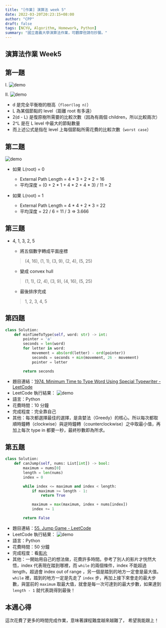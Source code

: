 ```yaml
---
title: "[作業] 演算法 week 5"
date: 2022-03-20T20:23:15+08:00
author: "CPP"
draft: false
tags: [NCYU, Algorithm, Homework, Python]
summary: "國立嘉義大學演算法作業，可觀摩但請勿抄襲。"
---
```


## 演算法作業 Week5

## 第一題
I.
![demo](/images/max_heap_process.gif)

II.
![demo](https://i.imgur.com/nzpnLZS.png)
* d 是完全平衡樹的樹高（`floor(log n)`）
* L 為某個節點的 level（距離 root 有多遠）
* 2(d - L) 是復原樹所需要的比較次數（因為有兩個 children，所以比較兩次）
* 2^L 是在 L level 中最大的節點數量
* 而上述公式是指在 level 上每個節點所需花費的比較次數（`worst case`）

## 第二題
![demo](https://i.imgur.com/cdthw9f.png)

* 如果 L(root) = 0
    - External Path Length = 4 * 3 + 2 * 2 = 16
    - 平均深度 = (0 + 2 * 1 + 4 * 2 + 4 * 3) / 11 = 2

* 如果 L(root) = 1
    - External Path Length = 4 * 4 + 2 * 3 = 22
    - 平均深度 = 22 / 6 = 11 / 3 => 3.666

## 第三題
* 4, 1, 3, 2, 5
    - 將五個數字轉成平面座標
    > (4, 16), (1, 1), (3, 9), (2, 4), (5, 25)

    - 變成 convex hull
    > (1, 1), (2, 4), (3, 9), (4, 16), (5, 25)

    - 最後排序完成
    > 1, 2, 3, 4, 5

## 第四題
```python
class Solution:
    def minTimeToType(self, word: str) -> int:
        pointer = 'a'
        seconds = len(word)
        for letter in word:
            movement = abs(ord(letter) - ord(pointer))
            seconds = seconds + min(movement, 26 - movement)
            pointer = letter

        return seconds
```

* 題目連結：[1974. Minimum Time to Type Word Using Special Typewriter - LeetCode](https://leetcode.com/problems/minimum-time-to-type-word-using-special-typewriter/)
* LeetCode 執行結果： ![demo](/images/leetcode_1974_result.png)
* 語言：Python
* 花費時間：10 分鐘
* 完成程度：完全靠自己
* 其他：每次都選擇最佳的選擇，是貪婪法（Greedy）的核心。所以每次都取順時鐘轉（clockwise）與逆時鐘轉（counterclockwise）之中取最小值，再加上每次 type in 都要一秒，最終秒數即為所求。

## 第五題
```python
class Solution:
    def canJump(self, nums: List[int]) -> bool:
        maximum = nums[0]
        length = len(nums)
        index = 0

        while index <= maximum and index < length:
            if maximum >= length - 1:
                return True

            maximum = max(maximum, index + nums[index])
            index += 1

        return False
```

* 題目連結：[55. Jump Game - LeetCode](https://leetcode.com/problems/jump-game/)
* LeetCode 執行結果： ![demo](/images/leetcode_55_result.png)
* 語言：Python
* 花費時間：50 分鐘
* 完成程度：看[影片](https://youtu.be/zQmE2449S3k)
* 其他：一開始用自己的想法做，花費許多時間。參考了別人的影片才恍然大悟，index 代表現在踏到哪裡，而 `while` 的兩個條件，index 不能超過 length，超過會 index out of range ，另一個是踏到的地方一定會是最大值。`while` 裡，踏到的地方一定是先走了 `index` 步，再加上接下來會走的最大步數，與當前的 `maximum` 取最大值，就會是每一次可達到的最大步數，如果達到 `length - 1` 就代表跳得到最後！

## 本週心得
這次花費了更多的時間完成作業，意味著課程難度越來越難了，
希望我能跟上！
